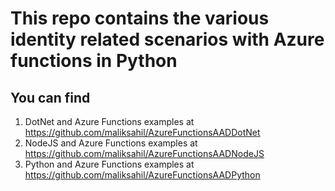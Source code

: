 # This repo contains the various identity related scenarios with Azure functions in Python

## You can find 
1. DotNet and Azure Functions examples at https://github.com/maliksahil/AzureFunctionsAADDotNet
2. NodeJS and Azure Functions examples at https://github.com/maliksahil/AzureFunctionsAADNodeJS
3. Python and Azure Functions examples at https://github.com/maliksahil/AzureFunctionsAADPython
